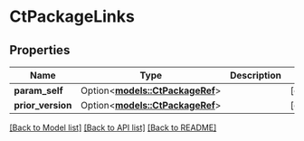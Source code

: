 # CtPackageLinks

## Properties

Name | Type | Description | Notes
------------ | ------------- | ------------- | -------------
**param_self** | Option<[**models::CtPackageRef**](CtPackageRef.md)> |  | [optional]
**prior_version** | Option<[**models::CtPackageRef**](CtPackageRef.md)> |  | [optional]

[[Back to Model list]](../README.md#documentation-for-models) [[Back to API list]](../README.md#documentation-for-api-endpoints) [[Back to README]](../README.md)


